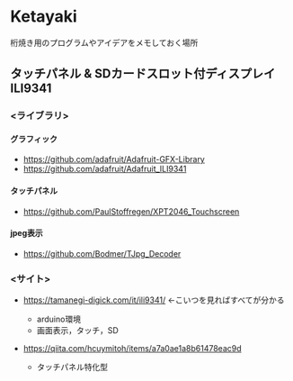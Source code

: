 # Ketayaki
桁焼き用のプログラムやアイデアをメモしておく場所


## タッチパネル & SDカードスロット付ディスプレイ　ILI9341
### <ライブラリ>
#### グラフィック
- https://github.com/adafruit/Adafruit-GFX-Library
- https://github.com/adafruit/Adafruit_ILI9341
  
#### タッチパネル
- https://github.com/PaulStoffregen/XPT2046_Touchscreen

#### jpeg表示
- https://github.com/Bodmer/TJpg_Decoder


### <サイト>
- https://tamanegi-digick.com/it/ili9341/ ←こいつを見ればすべてが分かる
  - arduino環境
  - 画面表示，タッチ，SD  

- https://qiita.com/hcuymitoh/items/a7a0ae1a8b61478eac9d
  - タッチパネル特化型
